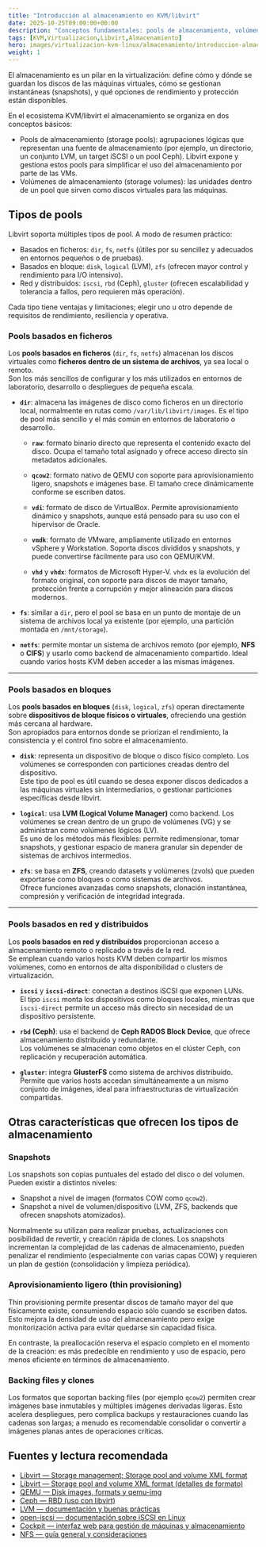 ```yaml
---
title: "Introducción al almacenamiento en KVM/libvirt"
date: 2025-10-25T09:00:00+00:00
description: "Conceptos fundamentales: pools de almacenamiento, volúmenes, formatos (raw, qcow2), snapshots y tipos de backend (dir, disk, LVM, iSCSI, ZFS, etc.)."
tags: [KVM,Virtualizacion,Libvirt,Almacenamiento]
hero: images/virtualizacion-kvm-linux/almacenamiento/introduccion-almacenamiento.png
weight: 1
---
```


El almacenamiento es un pilar en la virtualización: define cómo y dónde se guardan los discos de las máquinas virtuales, cómo se gestionan instantáneas (snapshots), y qué opciones de rendimiento y protección están disponibles.

En el ecosistema KVM/libvirt el almacenamiento se organiza en dos conceptos básicos:

- Pools de almacenamiento (storage pools): agrupaciones lógicas que representan una fuente de almacenamiento (por ejemplo, un directorio, un conjunto LVM, un target iSCSI o un pool Ceph). Libvirt expone y gestiona estos pools para simplificar el uso del almacenamiento por parte de las VMs.
- Volúmenes de almacenamiento (storage volumes): las unidades dentro de un pool que sirven como discos virtuales para las máquinas.

## Tipos de pools

Libvirt soporta múltiples tipos de pool. A modo de resumen práctico:

- Basados en ficheros: `dir`, `fs`, `netfs` (útiles por su sencillez y adecuados en entornos pequeños o de pruebas).
- Basados en bloque: `disk`, `logical` (LVM), `zfs` (ofrecen mayor control y rendimiento para I/O intensivo).
- Red y distribuidos: `iscsi`, `rbd` (Ceph), `gluster` (ofrecen escalabilidad y tolerancia a fallos, pero requieren más operación).

Cada tipo tiene ventajas y limitaciones; elegir uno u otro depende de requisitos de rendimiento, resiliencia y operativa.

### Pools basados en ficheros

Los **pools basados en ficheros** (`dir`, `fs`, `netfs`) almacenan los discos virtuales como **ficheros dentro de un sistema de archivos**, ya sea local o remoto.  
Son los más sencillos de configurar y los más utilizados en entornos de laboratorio, desarrollo o despliegues de pequeña escala.

- **`dir`**: almacena las imágenes de disco como ficheros en un directorio local, normalmente en rutas como `/var/lib/libvirt/images`. Es el tipo de pool más sencillo y el más común en entornos de laboratorio o desarrollo.

  - **`raw`**: formato binario directo que representa el contenido exacto del disco. Ocupa el tamaño total asignado y ofrece acceso directo sin metadatos adicionales.

  - **`qcow2`**: formato nativo de QEMU con soporte para aprovisionamiento ligero, snapshots e imágenes base. El tamaño crece dinámicamente conforme se escriben datos.

  - **`vdi`**: formato de disco de VirtualBox. Permite aprovisionamiento dinámico y snapshots, aunque está pensado para su uso con el hipervisor de Oracle.

  - **`vmdk`**: formato de VMware, ampliamente utilizado en entornos vSphere y Workstation. Soporta discos divididos y snapshots, y puede convertirse fácilmente para uso con QEMU/KVM.

  - **`vhd`** y **`vhdx`**: formatos de Microsoft Hyper-V. `vhdx` es la evolución del formato original, con soporte para discos de mayor tamaño, protección frente a corrupción y mejor alineación para discos modernos.
- **`fs`**: similar a `dir`, pero el pool se basa en un punto de montaje de un sistema de archivos local ya existente (por ejemplo, una partición montada en `/mnt/storage`).
- **`netfs`**: permite montar un sistema de archivos remoto (por ejemplo, **NFS** o **CIFS**) y usarlo como backend de almacenamiento compartido. Ideal cuando varios hosts KVM deben acceder a las mismas imágenes.

---

### Pools basados en bloques

Los **pools basados en bloques** (`disk`, `logical`, `zfs`) operan directamente sobre **dispositivos de bloque físicos o virtuales**, ofreciendo una gestión más cercana al hardware.  
Son apropiados para entornos donde se priorizan el rendimiento, la consistencia y el control fino sobre el almacenamiento.

- **`disk`**: representa un dispositivo de bloque o disco físico completo. Los volúmenes se corresponden con particiones creadas dentro del dispositivo.  
  Este tipo de pool es útil cuando se desea exponer discos dedicados a las máquinas virtuales sin intermediarios, o gestionar particiones específicas desde libvirt.

- **`logical`**: usa **LVM (Logical Volume Manager)** como backend. Los volúmenes se crean dentro de un grupo de volúmenes (VG) y se administran como volúmenes lógicos (LV).  
  Es uno de los métodos más flexibles: permite redimensionar, tomar snapshots, y gestionar espacio de manera granular sin depender de sistemas de archivos intermedios.

- **`zfs`**: se basa en **ZFS**, creando datasets y volúmenes (zvols) que pueden exportarse como bloques o como sistemas de archivos.  
  Ofrece funciones avanzadas como snapshots, clonación instantánea, compresión y verificación de integridad integrada.

---

### Pools basados en red y distribuidos

Los **pools basados en red y distribuidos** proporcionan acceso a almacenamiento remoto o replicado a través de la red.  
Se emplean cuando varios hosts KVM deben compartir los mismos volúmenes, como en entornos de alta disponibilidad o clusters de virtualización.

- **`iscsi`** y **`iscsi-direct`**: conectan a destinos iSCSI que exponen LUNs.  
  El tipo `iscsi` monta los dispositivos como bloques locales, mientras que `iscsi-direct` permite un acceso más directo sin necesidad de un dispositivo persistente.  

- **`rbd` (Ceph)**: usa el backend de **Ceph RADOS Block Device**, que ofrece almacenamiento distribuido y redundante.  
  Los volúmenes se almacenan como objetos en el clúster Ceph, con replicación y recuperación automática.  

- **`gluster`**: integra **GlusterFS** como sistema de archivos distribuido.  
  Permite que varios hosts accedan simultáneamente a un mismo conjunto de imágenes, ideal para infraestructuras de virtualización compartidas.


## Otras características que ofrecen los tipos de almacenamiento

### Snapshots

Los snapshots son copias puntuales del estado del disco o del volumen. Pueden existir a distintos niveles:

- Snapshot a nivel de imagen (formatos COW como `qcow2`).
- Snapshot a nivel de volumen/dispositivo (LVM, ZFS, backends que ofrecen snapshots atomizados).

Normalmente su utilizan para realizar pruebas, actualizaciones con posibilidad de revertir, y creación rápida de clones. Los snapshots incrementan la complejidad de las cadenas de almacenamiento, pueden penalizar el rendimiento (especialmente con varias capas COW) y requieren un plan de gestión (consolidación y limpieza periódica).

### Aprovisionamiento ligero (thin provisioning)

Thin provisioning permite presentar discos de tamaño mayor del que físicamente existe, consumiendo espacio sólo cuando se escriben datos. Esto mejora la densidad de uso del almacenamiento pero exige monitorización activa para evitar quedarse sin capacidad física.

En contraste, la preallocación reserva el espacio completo en el momento de la creación: es más predecible en rendimiento y uso de espacio, pero menos eficiente en términos de almacenamiento.

### Backing files y clones

Los formatos que soportan backing files (por ejemplo `qcow2`) permiten crear imágenes base inmutables y múltiples imágenes derivadas ligeras. Esto acelera despliegues, pero complica backups y restauraciones cuando las cadenas son largas; a menudo es recomendable consolidar o convertir a imágenes planas antes de operaciones críticas.

## Fuentes y lectura recomendada

 
- [Libvirt — Storage management; Storage pool and volume XML format](https://libvirt.org/storage.html)
- [Libvirt — Storage pool and volume XML format (detalles de formato)](https://libvirt.org/formatstorage.html)
- [QEMU — Disk images, formats y qemu-img](https://qemu.org/docs/master/system/images.html)
- [Ceph — RBD (uso con libvirt)](https://docs.ceph.com/en/latest/rbd/)
- [LVM — documentación y buenas prácticas](https://man7.org/linux/man-pages/man8/lvm.8.html)
- [open-iscsi — documentación sobre iSCSI en Linux](https://linux-iscsi.org/wiki/Main_Page)
- [Cockpit — interfaz web para gestión de máquinas y almacenamiento](https://cockpit-project.org/)
- [NFS — guía general y consideraciones](https://nfs.sourceforge.net/)